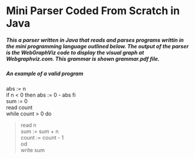 # Mini Parser Coded From Scratch in Java

##### This a parser written in Java that reads and parses programs writtin in the mini programming language outlined below. The output of the parser is the WebGraphViz code to display the visual graph at Webgraphviz.com. This grammar is shown grammar.pdf file.

##### *An example of a valid program*

abs := n  
if n < 0 then abs := 0 - abs fi  
sum := 0  
read count  
while count > 0 do  
 > read n  
 sum := sum + n  
 count := count - 1  
od  
write sum  





